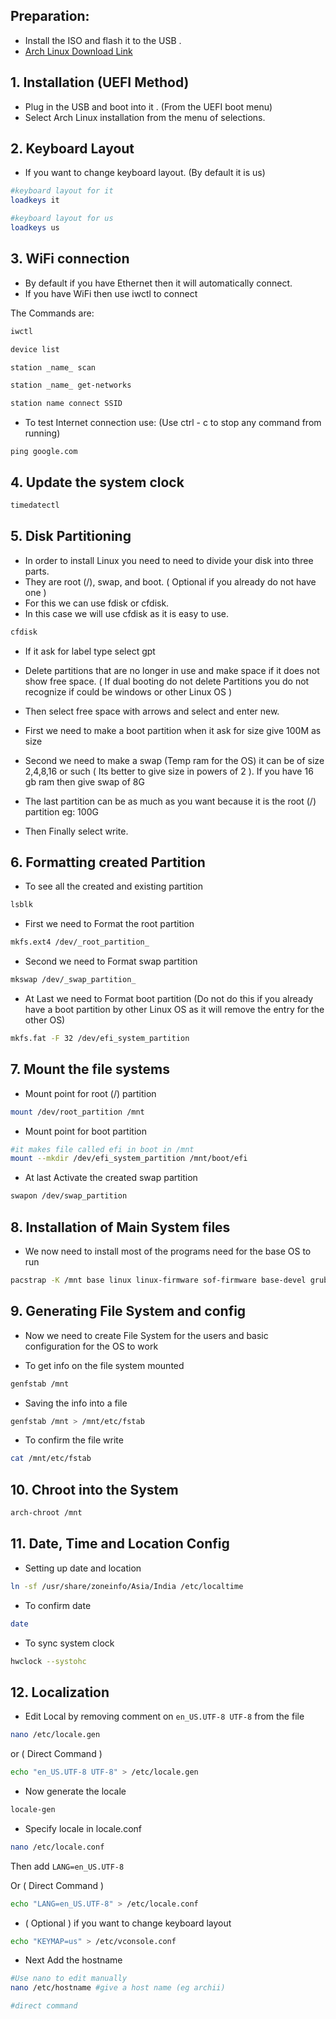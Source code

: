 ## Preparation:

* Install the ISO and flash it to the USB .
* [Arch Linux Download Link](https://archlinux.org/download/)

## 1. Installation (UEFI Method)

* Plug in the USB and boot into it . (From the UEFI boot menu)
* Select Arch Linux installation from the menu of selections.

## 2. Keyboard Layout

* If you want to change keyboard layout. (By default it is us)

```bash
#keyboard layout for it
loadkeys it

#keyboard layout for us
loadkeys us
```

## 3. WiFi connection  

* By default if you have Ethernet then it will automatically connect.
* If you have WiFi then use iwctl to connect

The Commands are:

```bash
iwctl
```

```bash
device list
```

```bash
station _name_ scan
```

```bash
station _name_ get-networks
```

```bash
station name connect SSID
```

* To test Internet connection use: (Use ctrl - c to stop any command from running)

```
ping google.com
```

## 4. Update the system clock

```bash
timedatectl
```
## 5. Disk Partitioning 

* In order to install Linux you need to need to divide your disk into three parts.
* They are root (/), swap, and boot. ( Optional if you already do not  have one )
* For this we can use fdisk or cfdisk. 
* In this case we will use cfdisk as it is easy to use.

```bash
cfdisk
```

* If it ask for label type select gpt
* Delete partitions that are no longer in use and make space if it does not show free space. ( If dual booting do not delete Partitions you do not recognize if could be windows or other Linux OS )
* Then select free space  with arrows and select and enter new.

* First we need to make a boot partition when it ask for size give 100M as size
* Second we need to make a swap (Temp ram for the OS) it can be of size  2,4,8,16 or such ( Its better to give size in powers of 2 ). If you have 16 gb ram then give swap of 8G
* The last partition can  be as much as you want because it is the root (/) partition 
  eg: 100G
* Then Finally select write.
  
## 6. Formatting created Partition

* To see all the created and existing partition

```bash
lsblk
```

* First we need  to Format the root partition 

```bash
mkfs.ext4 /dev/_root_partition_
```

* Second we need to Format swap partition 

```bash
mkswap /dev/_swap_partition_
```

* At Last we need to Format boot partition (Do not do this if you already have a boot partition by other Linux OS as it will remove the entry for the other OS)

```bash
mkfs.fat -F 32 /dev/efi_system_partition
```

## 7. Mount the file systems

* Mount point for root (/) partition 

```bash
mount /dev/root_partition /mnt
```

* Mount point for boot partition

```bash
#it makes file called efi in boot in /mnt 
mount --mkdir /dev/efi_system_partition /mnt/boot/efi
```

* At last Activate the created swap partition 

```bash
swapon /dev/swap_partition
```

## 8. Installation of Main System files

* We  now need to install most of the programs need for the base OS to run 

```bash
pacstrap -K /mnt base linux linux-firmware sof-firmware base-devel grub efibootmgr nano networkmanager 
```

## 9. Generating File System and config

* Now we need to create File System for the users and basic configuration for the OS to work 

* To get info on the file system mounted  

```bash
genfstab /mnt
```

* Saving the info into a file

```bash
genfstab /mnt > /mnt/etc/fstab
```

* To confirm the file write

```bash
cat /mnt/etc/fstab
```

## 10. Chroot into the System 

```bash
arch-chroot /mnt
```

## 11.  Date, Time and Location Config

* Setting up date and location 

```bash
ln -sf /usr/share/zoneinfo/Asia/India /etc/localtime
```

* To confirm date

```bash
date
```

* To sync system clock

```bash
hwclock --systohc
```

## 12. Localization

* Edit Local by removing comment on `en_US.UTF-8 UTF-8` from the file 

```Bash
nano /etc/locale.gen
```

or ( Direct Command ) 

```bash
echo "en_US.UTF-8 UTF-8" > /etc/locale.gen
```

* Now generate the locale

```bash
locale-gen
```

* Specify locale in locale.conf

```bash
nano /etc/locale.conf
```

Then add `LANG=en_US.UTF-8`

Or ( Direct Command )

```bash
echo "LANG=en_US.UTF-8" > /etc/locale.conf
```

* ( Optional ) if you want to change keyboard layout

```bash
echo "KEYMAP=us" > /etc/vconsole.conf
```

* Next Add the hostname 

```bash
#Use nano to edit manually 
nano /etc/hostname #give a host name (eg archii)

#direct command
```